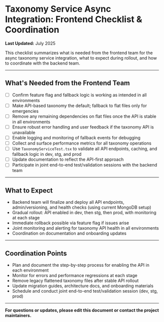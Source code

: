 # Taxonomy Service Async Integration: Frontend Checklist & Coordination

**Last Updated:** July 2025

This checklist summarizes what is needed from the frontend team for the async taxonomy service integration, what to expect during rollout, and how to coordinate with the backend team.

---

## What's Needed from the Frontend Team
- [ ] Confirm feature flag and fallback logic is working as intended in all environments
- [ ] Make API-based taxonomy the default; fallback to flat files only for emergencies
- [ ] Remove any remaining dependencies on flat files once the API is stable in all environments
- [ ] Ensure robust error handling and user feedback if the taxonomy API is unavailable
- [ ] Enable logging and monitoring of fallback events for debugging
- [ ] Collect and surface performance metrics for all taxonomy operations
- [ ] Use `TaxonomyServiceTest.tsx` to validate all API endpoints, caching, and fallback logic in dev, stg, and prod
- [ ] Update documentation to reflect the API-first approach
- [ ] Participate in joint end-to-end test/validation sessions with the backend team

---

## What to Expect
- Backend team will finalize and deploy all API endpoints, admin/versioning, and health checks (using current MongoDB setup)
- Gradual rollout: API enabled in dev, then stg, then prod, with monitoring at each stage
- Immediate rollback possible via feature flag if issues arise
- Joint monitoring and alerting for taxonomy API health in all environments
- Coordination on documentation and onboarding updates

---

## Coordination Points
- Plan and document the step-by-step process for enabling the API in each environment
- Monitor for errors and performance regressions at each stage
- Remove legacy flattened taxonomy files after stable API rollout
- Update migration guides, architecture docs, and onboarding materials
- Schedule and conduct joint end-to-end test/validation session (dev, stg, prod)

---

**For questions or updates, please edit this document or contact the project maintainers.** 
